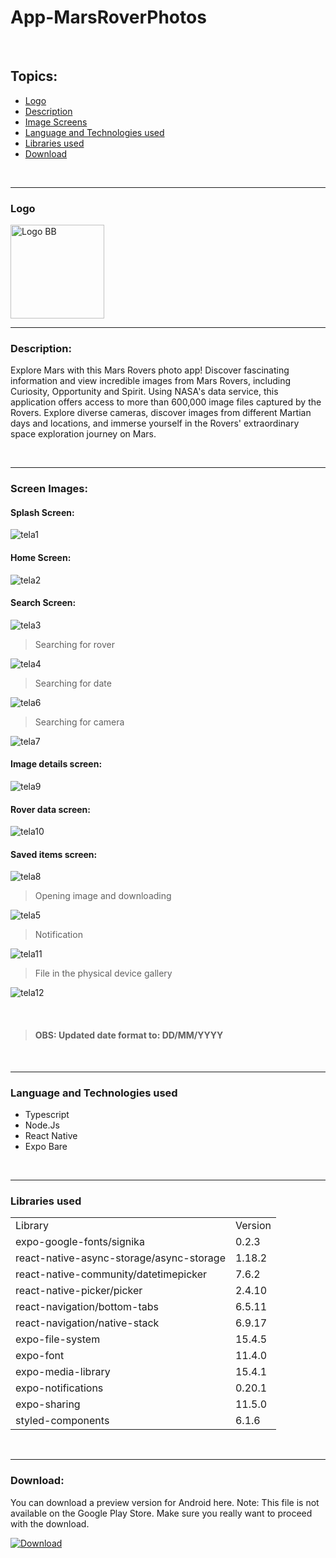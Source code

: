 # App-MarsRoverPhotos

<br/>

## Topics:

- [Logo](#logo)
- [Description](#description)
- [Image Screens](#image-screens)
- [Language and Technologies used](#language-technologies)
- [Libraries used](#libraries)
- [Download](#download)

<br/>

_______________________________________________________________________________________________________________________________________________________________________________________

### Logo <a name="logo"></a>

<img src="https://github.com/felipesllopes/App-MarsRoverPhotos/assets/99768939/177ddf8b-939b-451f-9a06-8c08db0c7da6" alt="Logo BB" width="150" height="150">

<br/>

_______________________________________________________________________________________________________________________________________________________________________________________

### Description: <a name="description"></a>

Explore Mars with this Mars Rovers photo app! Discover fascinating information and view incredible images from Mars Rovers, including Curiosity, Opportunity and Spirit. Using NASA's data service, this application offers access to more than 600,000 image files captured by the Rovers. Explore diverse cameras, discover images from different Martian days and locations, and immerse yourself in the Rovers' extraordinary space exploration journey on Mars.

<br/>

_______________________________________________________________________________________________________________________________________________________________________________________

### Screen Images: <a name="image-screens"> </a>

#### Splash Screen:

![tela1](https://github.com/felipesllopes/App-MarsRoverPhotos/assets/99768939/026cd555-a692-4a0b-aa04-a29875b139bf)

#### Home Screen:

![tela2](https://github.com/felipesllopes/App-MarsRoverPhotos/assets/99768939/0fa0ffce-a448-4536-a818-906e81377451)

#### Search Screen:

![tela3](https://github.com/felipesllopes/App-MarsRoverPhotos/assets/99768939/69fa382d-1ed0-4958-b86d-0042f44d8bc6)
> Searching for rover

![tela4](https://github.com/felipesllopes/App-MarsRoverPhotos/assets/99768939/529ae8ac-6d98-4fe9-8342-80df73d85559)

> Searching for date

![tela6](https://github.com/felipesllopes/App-MarsRoverPhotos/assets/99768939/9ba03aad-a1e3-4df1-a89a-9aeebffb6627)

> Searching for camera

![tela7](https://github.com/felipesllopes/App-MarsRoverPhotos/assets/99768939/a4edbab0-b912-4f2a-a78e-38f4f3a599d6)

#### Image details screen:

![tela9](https://github.com/felipesllopes/App-MarsRoverPhotos/assets/99768939/d248622b-0ac5-456c-975b-4b1c4ee871e0)

#### Rover data screen:

![tela10](https://github.com/felipesllopes/App-MarsRoverPhotos/assets/99768939/4be3cc51-28c7-4af7-bc98-87760d97ab83)

#### Saved items screen:

![tela8](https://github.com/felipesllopes/App-MarsRoverPhotos/assets/99768939/69a8c345-443b-49a7-b54c-f68314647431)

> Opening image and downloading

![tela5](https://github.com/felipesllopes/App-MarsRoverPhotos/assets/99768939/ff0fa9cb-656a-41de-94fd-6df466394f32)

> Notification

![tela11](https://github.com/felipesllopes/App-MarsRoverPhotos/assets/99768939/39fd618c-4497-45f9-b6c5-634065cbd58c)

> File in the physical device gallery

![tela12](https://github.com/felipesllopes/App-MarsRoverPhotos/assets/99768939/a77cdb6b-15f7-4e44-8bd4-a00246f656c7)

<br/>

> #### OBS: Updated date format to: DD/MM/YYYY 

<br/>

_______________________________________________________________________________________________________________________________________________________________________________________


### Language and Technologies used <a name="language-technologies"></a>

- Typescript
- Node.Js
- React Native
- Expo Bare

<br/>

_______________________________________________________________________________________________________________________________________________________________________________________

### Libraries used <a name="libraries"></a>

<table>
    <tr>
        <td>Library</td>
        <td>Version</td>
    </tr>
    <tr>
        <td>expo-google-fonts/signika</td>
        <td>0.2.3</td>
    </tr>
    <tr>
        <td>react-native-async-storage/async-storage</td>
        <td>1.18.2</td>
    </tr>
    <tr>
        <td>react-native-community/datetimepicker</td>
        <td>7.6.2</td>
    </tr>
    <tr>
        <td>react-native-picker/picker</td>
        <td>2.4.10</td>
    </tr>
    <tr>
        <td>react-navigation/bottom-tabs</td>
        <td>6.5.11</td>
    </tr>
    <tr>
        <td>react-navigation/native-stack</td>
        <td>6.9.17</td>
    </tr>
    <tr>
        <td>expo-file-system</td>
        <td>15.4.5</td>
    </tr>
    <tr>
        <td>expo-font</td>
        <td>11.4.0</td>
    </tr>
    <tr>
        <td>expo-media-library</td>
        <td>15.4.1</td>
    </tr>
    <tr>
        <td>expo-notifications</td>
        <td>0.20.1</td>
    </tr>
    <tr>
        <td>expo-sharing</td>
        <td>11.5.0</td>
    </tr>
    <tr>
        <td>styled-components</td>
        <td>6.1.6</td>
    </tr>
</table>

<br/>

_______________________________________________________________________________________________________________________________________________________________________________________
 
 ### Download: <a name="download"></a>

 You can download a preview version for Android here. Note: This file is not available on the Google Play Store. Make sure you really want to proceed with the download.
 
 [![Download](https://img.shields.io/badge/Download-07C160?style=for-the-badge&logo=download&logoColor=white)](https://drive.google.com/file/d/1aH7VV-bpF_59lSUyf_HvUWcxdAvhgfBP/view?usp=sharing)
